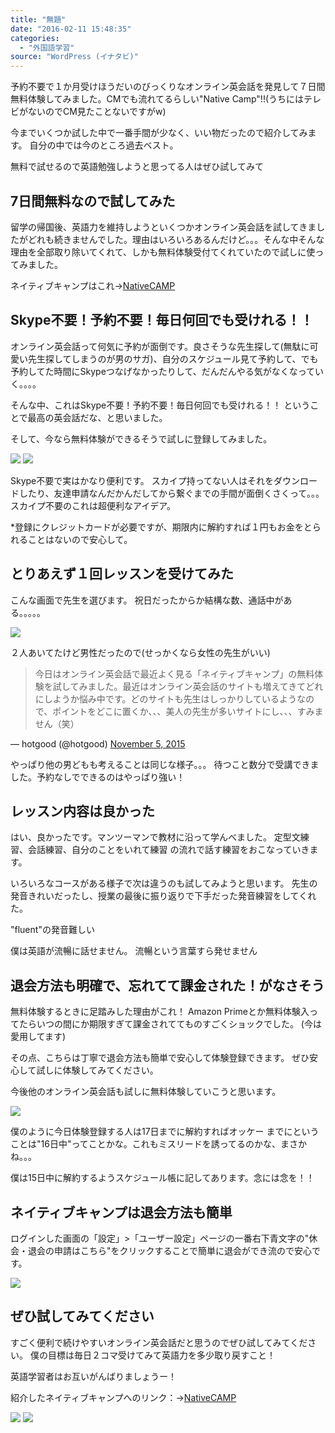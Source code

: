 ```yaml
---
title: "無題"
date: "2016-02-11 15:48:35"
categories:
  - "外国語学習"
source: "WordPress (イナタビ)"
---
```


予約不要で１か月受けほうだいのびっくりなオンライン英会話を発見して７日間無料体験してみました。CMでも流れてるらしい"Native Camp"!!(うちにはテレビがないのでCM見たことないですがw)

今までいくつか試した中で一番手間が少なく、いい物だったので紹介してみます。
自分の中では今のところ過去ベスト。

無料で試せるので英語勉強しようと思ってる人はぜひ試してみて

## 7日間無料なので試してみた
留学の帰国後、英語力を維持しようといくつかオンライン英会話を試してきましたがどれも続きませんでした。理由はいろいろあるんだけど。。。そんな中そんな理由を全部取り除いてくれて、しかも無料体験受付てくれていたので試しに使ってみました。

ネイティブキャンプはこれ→[NativeCAMP](http://px.a8.net/svt/ejp?a8mat=2NDV7Y+4NATRM+35VG+64C3M)

## Skype不要！予約不要！毎日何回でも受けれる！！
オンライン英会話って何気に予約が面倒です。良さそうな先生探して(無駄に可愛い先生探してしまうのが男のサガ)、自分のスケジュール見て予約して、でも予約してた時間にSkypeつなげなかったりして、だんだんやる気がなくなっていく。。。。

そんな中、これはSkype不要！予約不要！毎日何回でも受けれる！！
ということで最高の英会話だな、と思いました。

そして、今なら無料体験ができるそうで試しに登録してみました。

[
![](http://www26.a8.net/svt/bgt?aid=160210510281&wid=001&eno=01&mid=s00000014758001003000&mc=1)](http://px.a8.net/svt/ejp?a8mat=2NDV7Y+4NATRM+35VG+5YZ75)
![](http://www18.a8.net/0.gif?a8mat=2NDV7Y+4NATRM+35VG+5YZ75)

Skype不要で実はかなり便利です。
スカイプ持ってない人はそれをダウンロードしたり、友達申請なんだかんだしてから繋ぐまでの手間が面倒くさくって。。。
スカイプ不要のこれは超便利なアイデア。

*登録にクレジットカードが必要ですが、期限内に解約すれば１円もお金をとられることはないので安心して。

## とりあえず１回レッスンを受けてみた
こんな画面で先生を選びます。
祝日だったからか結構な数、通話中がある。。。。。

![](https://masayamuko.com/wp/wp-content/uploads/2016/02/スクリーンショット-2016-02-11-午後1.04.55.png)

２人あいてたけど男性だったので(せっかくなら女性の先生がいい)
> 今日はオンライン英会話で最近よく見る「ネイティブキャンプ」の無料体験を試してみました。最近はオンライン英会話のサイトも増えてきてどれにしようか悩み中です。どのサイトも先生はしっかりしているようなので、ポイントをどこに置くか、、、美人の先生が多いサイトにし、、、すみません（笑）

— hotgood (@hotgood) [November 5, 2015](https://twitter.com/hotgood/status/662273540108910593)

やっぱり他の男どもも考えることは同じな様子。。。
待つこと数分で受講できました。予約なしでできるのはやっぱり強い！

## レッスン内容は良かった
はい、良かったです。マンツーマンで教材に沿って学んべました。
定型文練習、会話練習、自分のことをいれて練習
の流れで話す練習をおこなっていきます。

いろいろなコースがある様子で次は違うのも試してみようと思います。
先生の発音きれいだったし、授業の最後に振り返りで下手だった発音練習をしてくれた。

"fluent"の発音難しい

僕は英語が流暢に話せません。
流暢という言葉すら発せません
　
## 退会方法も明確で、忘れてて課金された！がなさそう
無料体験するときに足踏みした理由がこれ！
Amazon Primeとか無料体験入ってたらいつの間にか期限すぎて課金されててものすごくショックでした。 (今は愛用してます)

その点、こちらは丁寧で退会方法も簡単で安心して体験登録できます。
ぜひ安心して試しに体験してみてください。

今後他のオンライン英会話も試しに無料体験していこうと思います。

![](https://masayamuko.com/wp/wp-content/uploads/2016/02/スクリーンショット-2016-02-11-午後1.01.01.png)

僕のように今日体験登録する人は17日までに解約すればオッケー
までにということは"16日中"ってことかな。これもミスリードを誘ってるのかな、まさかね。。。

僕は15日中に解約するようスケジュール帳に記してあります。念には念を！！

## ネイティブキャンプは退会方法も簡単
ログインした画面の「設定」>「ユーザー設定」ページの一番右下青文字の"休会・退会の申請はこちら"をクリックすることで簡単に退会ができ流ので安心です。

![](https://masayamuko.com/wp/wp-content/uploads/2016/02/スクリーンショット-2016-02-11-午後3.30.08.png)
## ぜひ試してみてください
すごく便利で続けやすいオンライン英会話だと思うのでぜひ試してみてください。
僕の目標は毎日２コマ受けてみて英語力を多少取り戻すこと！

英語学習者はお互いがんばりましょうー！

紹介したネイティブキャンプへのリンク：→[NativeCAMP](http://px.a8.net/svt/ejp?a8mat=2NDV7Y+4NATRM+35VG+64C3M)

[
![](http://www25.a8.net/svt/bgt?aid=160210510281&wid=001&eno=01&mid=s00000014758001006000&mc=1)](http://px.a8.net/svt/ejp?a8mat=2NDV7Y+4NATRM+35VG+5ZMCH)
![](http://www12.a8.net/0.gif?a8mat=2NDV7Y+4NATRM+35VG+5ZMCH)